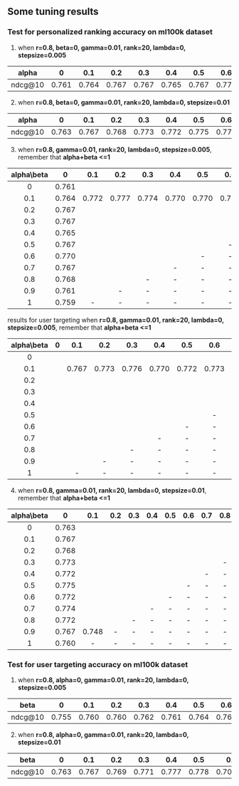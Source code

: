 ## Some tuning results 


### Test for personalized ranking accuracy on ml100k dataset 


1. when **r=0.8,   beta=0,  gamma=0.01, rank=20, lambda=0, stepsize=0.005** 

|alpha  | 0     |  0.1  |	 0.2  |	 0.3  |	 0.4  |	 0.5  |	 0.6  |	 0.7  |	 0.8  |	 0.9  |	  1   |
|:---:  | :---: | :---: | :---: | :---: | :---: | :---: | :---: | :---: | :---: | :---: | :---: |
|ndcg@10| 0.761 | 0.764 | 0.767 | 0.767 | 0.765 | 0.767	| 0.770 | 0.767 |	0.768 | 0.761	| 0.759	|


2. when **r=0.8,   beta=0,  gamma=0.01, rank=20, lambda=0, stepsize=0.01** 

|alpha| 0 | 0.1 |	0.2|	0.3|	0.4|	0.5|	0.6|	0.7|	0.8|	0.9|	1 |
|:---:|:---:|:---:|:---:|:---:|:---:|:---:|:---:|:---:|:---:|:---:|:---:|
|ndcg@10| 0.763 | 0.767 |0.768	| 0.773  | 0.772 	| 0.775	| 0.772 | 0.774 |	0.772| 0.767	| 0.760	|



3. when **r=0.8,  gamma=0.01, rank=20, lambda=0, stepsize=0.005**,  remember that **alpha+beta <=1**

|alpha\beta| 0     |  0.1  |	0.2  |	0.3 |  0.4  |	0.5  |	0.6  |  0.7  |	0.8  |  0.9  |	 1   |
   |:---:  | :---: | :---: | :---: | :---: | :---: | :---: | :---: | :---: | :---: | :---: | :---: |
  |    0   | 0.761 |  |  |  |  |  |  |  |  |  |  |
  |   0.1  | 0.764 | 0.772 | 0.777 | 0.774 | 0.770 | 0.770 | 0.768 | 0.767 | 0.753 | 0.703  | - | 
  |   0.2  | 0.767 |  |  |  |  |  |  |  |  | - | - |
  |   0.3  | 0.767 |  |  |  |  |  |  |  | - | - | - |
  |   0.4  | 0.765 |  |  |  |  |  |  | - | - | - | - |
  |   0.5  | 0.767 |  |  |  |  |  | - | - | - | - | - |
  |   0.6  | 0.770 |  |  |  |  | - | - | - | - | - | - |
  |   0.7  | 0.767 |  |  |  | - | - | - | - | - | - | - |
  |   0.8  | 0.768 |  |  | - | - | - | - | - | - | - | - |
  |   0.9  | 0.761 |  | - | - | - | - | - | - | - | - | - |
  |    1   | 0.759 | - | - | - | - | - | - | - | - | - | - |

results for user targeting when **r=0.8,  gamma=0.01, rank=20, lambda=0, stepsize=0.005**,  remember that **alpha+beta <=1**

|alpha\beta| 0     |  0.1  |	0.2  |	0.3  |  0.4  |	0.5  |	0.6  |  0.7  |	0.8  |  0.9  |	 1   |
   |:---:  | :---: | :---: | :---: | :---: | :---: | :---: | :---: | :---: | :---: | :---: | :---: |
  |    0   |  |  |  |  |  |  |  |  |  |  |  |
  |   0.1  |  | 0.767 | 0.773 | 0.776 | 0.770 | 0.772 | 0.773 | 0.767 | 0.759  | 0.757  | - | 
  |   0.2  |  |  |  |  |  |  |  |  |  | - | - |
  |   0.3  |  |  |  |  |  |  |  |  | - | - | - |
  |   0.4  |  |  |  |  |  |  |  | - | - | - | - |
  |   0.5  |  |  |  |  |  |  | - | - | - | - | - |
  |   0.6  |  |  |  |  |  | - | - | - | - | - | - |
  |   0.7  |  |  |  |  | - | - | - | - | - | - | - |
  |   0.8  |  |  |  | - | - | - | - | - | - | - | - |
  |   0.9  |  |  | - | - | - | - | - | - | - | - | - |
  |    1   |  | - | - | - | - | - | - | - | - | - | - |

4. when **r=0.8,  gamma=0.01, rank=20, lambda=0, stepsize=0.01**,  remember that **alpha+beta <=1**

|alpha\beta| 0     |  0.1  |	0.2  |	0.3  |  0.4  |	0.5  |	0.6  |  0.7  |	0.8  |  0.9  |	 1   |
   |:---:  | :---: | :---: | :---: | :---: | :---: | :---: | :---: | :---: | :---: | :---: | :---: |
  |    0   | 0.763 |  |  |  |  |  |  |  |  |  |  |
  |   0.1  | 0.767 |  |  |  |  |  |  |  |  |  | - | 
  |   0.2  | 0.768 |  |  |  |  |  |  |  |  | - | - |
  |   0.3  | 0.773 |  |  |  |  |  |  |  | - | - | - |
  |   0.4  | 0.772 |  |  |  |  |  |  | - | - | - | - |
  |   0.5  | 0.775 |  |  |  |  |  | - | - | - | - | - |
  |   0.6  | 0.772 |  |  |  |  | - | - | - | - | - | - |
  |   0.7  | 0.774 |  |  |  | - | - | - | - | - | - | - |
  |   0.8  | 0.772 |  |  | - | - | - | - | - | - | - | - |
  |   0.9  | 0.767 | 0.748  | - | - | - | - | - | - | - | - | - |
  |    1   | 0.760 | - | - | - | - | - | - | - | - | - | - |
  



### Test for user targeting accuracy on ml100k dataset
1. when **r=0.8,   alpha=0,  gamma=0.01, rank=20, lambda=0, stepsize=0.005**


|beta| 0 | 0.1 |	0.2|	0.3|	0.4|	0.5|	0.6|	0.7|	0.8|	0.9|	1 |
|:---:|:---:|:---:|:---:|:---:|:---:|:---:|:---:|:---:|:---:|:---:|:---:|
|ndcg@10| 0.755 | 0.760 |	0.760| 0.762|	0.761|	0.764|	0.764|	0.762|	0.761|	0.755|	0.753|


2. when **r=0.8,   alpha=0,  gamma=0.01, rank=20, lambda=0, stepsize=0.01**

|beta| 0 | 0.1 |	0.2|	0.3|	0.4|	0.5|	0.6|	0.7|	0.8|	0.9|	1 |
|:---:|:---:|:---:|:---:|:---:|:---:|:---:|:---:|:---:|:---:|:---:|:---:|
|ndcg@10| 0.763 | 0.767 |	0.769| 0.771 |	0.777|	0.778|	0.70.777|	0.773|	0.768|	0.766|	0.0.751|


